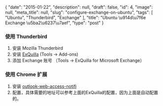 {
    "date": "2015-01-22",
    "description": null,
    "draft": false,
    "id": 4,
    "image": null,
    "meta_title": null,
    "slug": "configure-exchange-on-ubuntu",
    "tags": [
        "Ubuntu",
        "Thunderbird",
        "Exchange"
    ],
    "title": "Ubuntu \u914d\u7f6e Exchange \u5ba2\u6237\u7aef",
    "type": "post"
}


### 使用 Thunderbird

1. 安装 Mozilla Thunderbird
2. 安装 [ExQuilla](https://exquilla.zendesk.com/home) (Tools -> Add-ons) 
3. 添加 Exchange 账号 （Tools -> ExQuilla for Microsoft Exchange）

### 使用 Chrome 扩展
1. 安装 [outlook-web-access-notifi](https://chrome.google.com/webstore/detail/outlook-web-access-notifi/hldldpjjjagjfikfknadmnnmpbbhgihg)
2. 配置，具体需要的地址可以参考上面的ExQuilla的配置，因为上面是自动配置的。
